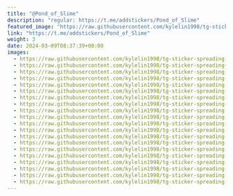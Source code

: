 ```yaml
---
title: "@Pond_of_Slime"
description: "regular: https://t.me/addstickers/Pond_of_Slime"
featured_image: "https://raw.githubusercontent.com/kylelin1998/tg-sticker-spreading-worldwide-images/main/img/f77e0be6-f9c3-492d-9c41-275af1246d35.jpg"
link: "https://t.me/addstickers/Pond_of_Slime"
weight: 3
date: 2024-03-09T08:37:39+08:00
images:
  - https://raw.githubusercontent.com/kylelin1998/tg-sticker-spreading-worldwide-images/main/img/f77e0be6-f9c3-492d-9c41-275af1246d35.jpg
  - https://raw.githubusercontent.com/kylelin1998/tg-sticker-spreading-worldwide-images/main/img/25b62e2a-dfdb-4ea7-a028-9fc2ad6f8e21.jpg
  - https://raw.githubusercontent.com/kylelin1998/tg-sticker-spreading-worldwide-images/main/img/daa4ef36-8f77-4288-815a-556611db5e85.jpg
  - https://raw.githubusercontent.com/kylelin1998/tg-sticker-spreading-worldwide-images/main/img/aa4b3c8f-3813-487e-946d-b55f4f4db912.jpg
  - https://raw.githubusercontent.com/kylelin1998/tg-sticker-spreading-worldwide-images/main/img/b9656c1e-31f1-439f-a664-16ef4650372f.jpg
  - https://raw.githubusercontent.com/kylelin1998/tg-sticker-spreading-worldwide-images/main/img/05f33cab-989f-4202-9f1a-d71673d348cb.jpg
  - https://raw.githubusercontent.com/kylelin1998/tg-sticker-spreading-worldwide-images/main/img/6bc538ae-404a-4ec9-b314-3a31a8cb4b3b.jpg
  - https://raw.githubusercontent.com/kylelin1998/tg-sticker-spreading-worldwide-images/main/img/b7cc0e29-38ec-4826-9c48-1deb977f936c.jpg
  - https://raw.githubusercontent.com/kylelin1998/tg-sticker-spreading-worldwide-images/main/img/18a02320-00ed-4e15-8a6f-63bc3816e0f9.jpg
  - https://raw.githubusercontent.com/kylelin1998/tg-sticker-spreading-worldwide-images/main/img/f80f411c-9990-47fe-8bc4-b84caa5d6ac1.jpg
  - https://raw.githubusercontent.com/kylelin1998/tg-sticker-spreading-worldwide-images/main/img/c698a211-e685-4117-a70e-066e85317fe7.jpg
  - https://raw.githubusercontent.com/kylelin1998/tg-sticker-spreading-worldwide-images/main/img/d0ece3cd-4c4b-4159-b5de-bea62d0d7bf4.jpg
  - https://raw.githubusercontent.com/kylelin1998/tg-sticker-spreading-worldwide-images/main/img/818f4ff8-d80c-441a-b1a7-dd483fbfb1f9.jpg
  - https://raw.githubusercontent.com/kylelin1998/tg-sticker-spreading-worldwide-images/main/img/100946e9-f35a-46ae-bbba-260a05c86e3f.jpg
  - https://raw.githubusercontent.com/kylelin1998/tg-sticker-spreading-worldwide-images/main/img/28304073-2f2c-42c0-a2ca-3e4b4afd6c7e.jpg
  - https://raw.githubusercontent.com/kylelin1998/tg-sticker-spreading-worldwide-images/main/img/cd97221f-b7a2-427a-b59e-7c5927bfd226.jpg
  - https://raw.githubusercontent.com/kylelin1998/tg-sticker-spreading-worldwide-images/main/img/f812f401-d3a1-4f8c-b98c-22c334fb2f59.jpg
  - https://raw.githubusercontent.com/kylelin1998/tg-sticker-spreading-worldwide-images/main/img/7d2fd605-9b2c-4b23-ae1b-3b1058b43e16.jpg
  - https://raw.githubusercontent.com/kylelin1998/tg-sticker-spreading-worldwide-images/main/img/68e92377-3463-4a15-b223-1e4dc15ebfc5.jpg
  - https://raw.githubusercontent.com/kylelin1998/tg-sticker-spreading-worldwide-images/main/img/88cfa974-1eb4-4ba9-88b4-f6e16447e9f3.jpg
---
```

